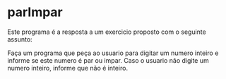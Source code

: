 # parImpar
Este programa é a resposta a um exercicio proposto com o seguinte assunto:

Faça um programa que peça ao usuario para digitar um numero inteiro e informe se este numero é par ou impar.
Caso o usuario não digite um numero inteiro, informe que não é inteiro.
